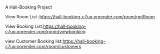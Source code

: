 A Hall-Booking Project

View Room List :https://hall-booking-c7uq.onrender.com/room/getRoom

View Booking List:https://hall-booking-c7uq.onrender.com/room/viewbooking

view Customer Booking list:https://hall-booking-c7uq.onrender.com/room/customers
